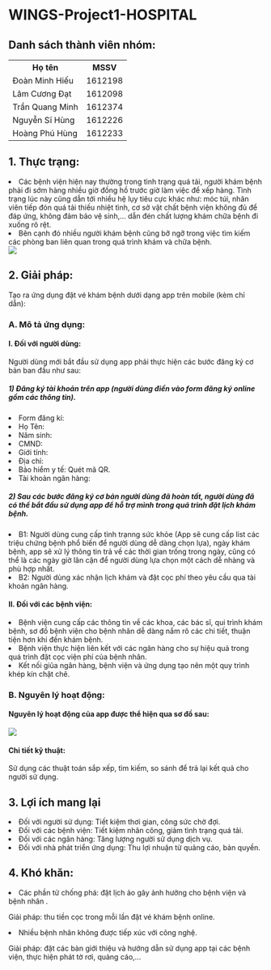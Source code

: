 <!DOCTYPE html>
<html>
<head>

</head>
<body>
<h1>WINGS-Project1-HOSPITAL</h1>
<h2> Danh sách thành viên nhóm: </h2>
   <table style="width:100%">
  <tr>
    <th>Họ tên</th>
    <th>MSSV</th> 
  </tr>
  <tr>
    <td>Đoàn Minh Hiếu</td>
    <td>1612198</td>



  </tr>
  <tr>
    <td>Lâm Cương Đạt</td>
    <td>1612098</td> 


  </tr>
  <tr>
        <td>Trần Quang Minh</td> 
        <td>1612374</td>
  </tr>
  <tr>
        <td>Nguyễn Sĩ Hùng</td> 
        <td>1612226</td>
  </tr>
  <tr>
        <td>Hoàng Phú Hùng</td> 
        <td>1612233</td>
  </tr>
</table>
<h2>1. Thực trạng:</h2>
<li> Các bệnh viện hiện nay thường trong tình trạng quá tải, người khám bệnh phải đi sớm hàng nhiều giờ đồng hồ trước giờ làm việc để xếp hàng. Tình trạng lúc này cũng dẫn tới nhiều hệ lụy tiêu cực khác như: móc túi, nhân viên tiếp đón quá tải thiếu nhiệt tình, cơ sở vật chất bệnh viện không đủ để đáp ứng, không đảm bảo vệ sinh,... dẫn đén chất lượng khám chữa bệnh đi xuống rõ rệt.</li>
<li>Bên cạnh đó nhiều người khám bệnh cũng bỡ ngỡ trong việc tìm kiếm các phòng ban liên quan trong quá trình khám và chữa bệnh. </li>
<img src="https://github.com/nmcntt2-cntn2016/project1-wings/blob/master/ThucTrang_SoDo.png" />


<h2>2. Giải pháp:</h2>
<p>Tạo ra ứng dụng đặt vé khám bệnh dưới dạng app trên mobile (kèm chỉ dẫn):
<h3>A. Mô tả ứng dụng:</h3>
<h4>I. Đối với người dùng:</h4>
<p>Người dùng mới bắt đầu sử dụng app phải thực hiện các bước đăng ký cơ bản ban đầu như sau:</p>
<h5>1) Đăng ký tài khoản trên app (người dùng điền vào form đăng ký online gồm các thông tin).</h5>
<li>Form đăng kí: </li>
<li>Họ Tên: </li>
<li>Năm sinh: </li>
<li>CMND: </li>
<li>Giới tính: </li>
<li>Địa chỉ: </li>
<li>Bảo hiểm y tế: Quét mã QR.</li>
<li>Tài khoản ngân hàng: </li>
<h5>2) Sau các bước đăng ký cơ bản người dùng đã hoàn tất, người dùng đã có thể bắt đầu sử dụng app để hỗ trợ mình trong quá trình đặt lịch khám bệnh.</h5>
<li>B1: Người dùng cung cấp tình trạnng sức khỏe (App sẽ cung cấp list các triệu chứng bệnh phổ biến để người dùng dễ dàng chọn lựa), ngày khám bệnh, app sẽ xử lý thông tin trả về các thời gian trống trong ngày, cũng có thể là các ngày giờ lân cận để người dùng lựa chọn một cách dễ nhàng và phù hợp nhất.</li>
<li>B2: Người dùng xác nhận lịch khám và đặt cọc phí theo yêu cầu qua tài khoản ngân hàng.</li>
<h4>II. Đối với các bệnh viện:</h4>
<li>Bệnh viện cung cấp các thông tin về các khoa, các bác sĩ, qui trình khám bệnh, sơ đồ bệnh viện cho bệnh nhân dễ dàng nắm rõ các chi tiết, thuận tiện hơn khi đến khám bệnh.</li>
<li>Bệnh viện thực hiện liên kết với các ngân hàng cho sự hiệu quả trong quá trình đặt cọc viện phí của bệnh nhân.</li>
<li>Kết nối giũa ngân hàng, bệnh viện và ứng dụng tạo nên một quy trình khép kín chặt chẽ.</li>
<h3>B. Nguyên lý hoạt động:</h3>
<h4>Nguyên lý hoạt động của app được thể hiện qua sơ đồ sau: </h4>
<img src="https://github.com/nmcntt2-cntn2016/project1-wings/blob/master/NguyenLyHoatDong_SoDo.png" />


<h4>Chi tiết kỹ thuật:</h4>
<p>Sử dụng các thuật toán sắp xếp, tìm kiếm, so sánh để trả lại kết quả cho người sử dụng.</p>

<h2>3. Lợi ích mang lại</h2>
<li>Đối với người sử dụng: Tiết kiệm thơi gian, công sức chờ đợi.</li>
<li>Đối với các bệnh viện: Tiết kiệm nhân công, giảm tình trạng quá tải.</li>
<li>Đối với các ngân hàng: Tăng lượng người sử dụng dịch vụ.</li>
<li>Đối với nhà phát triển ứng dụng: Thu lợi nhuận từ quảng cáo, bản quyền.</li>

<h2>4. Khó khăn:</h2>
<li>Các phần tử chống phá: đặt lịch ảo gây ảnh hưởng cho bệnh viện và bệnh nhân .</li>
<p>   Giải pháp: thu tiền cọc trong mỗi lần đặt vé khám bệnh online.</p>
<li>Nhiều bệnh nhân không được tiếp xúc với công nghệ.</li>
<p>   Giải pháp: đặt các bàn giới thiệu và hướng dẫn sử dụng app tại các bệnh viện, thực hiện phát tờ rơi, quảng cáo,...</p>
</body>
</html>
